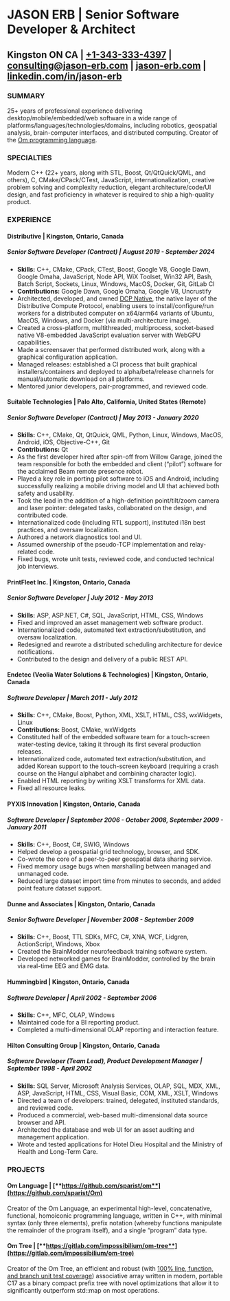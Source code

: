# **JASON ERB** | **Senior Software Developer & Architect**

## Kingston ON CA | [\+1-343-333-4397](tel:+1-343-333-4397) | [consulting@jason-erb.com](mailto:consulting@jason-erb.com) | [jason-erb.com](https://jason-erb.com) | [linkedin.com/in/jason-erb](https://www.linkedin.com/in/jason-erb/)

### **SUMMARY**

25+ years of professional experience delivering desktop/mobile/embedded/web software in a wide range of platforms/languages/technologies/domains, including robotics, geospatial analysis, brain-computer interfaces, and distributed computing. Creator of the [Om programming language](https://www.om-language.com).

### **SPECIALTIES**

Modern C++ (22+ years, along with STL, Boost, Qt/QtQuick/QML, and others), C, CMake/CPack/CTest, JavaScript, internationalization, creative problem solving and complexity reduction, elegant architecture/code/UI design, and fast proficiency in whatever is required to ship a high-quality product.

### **EXPERIENCE**

#### **Distributive** | **Kingston, Ontario, Canada**

##### Senior Software Developer (Contract) | August 2019 \- September 2024

* **Skills:** C++, CMake, CPack, CTest, Boost, Google V8, Google Dawn, Google Omaha, JavaScript, Node API, WiX Toolset, Win32 API, Bash, Batch Script, Sockets, Linux, Windows, MacOS, Docker, Git, GitLab CI  
* **Contributions:** Google Dawn, Google Omaha, Google V8, Uncrustify  
* Architected, developed, and owned [DCP Native](https://gitlab.com/Distributed-Compute-Protocol/dcp-native), the native layer of the Distributive Compute Protocol, enabling users to install/configure/run workers for a distributed computer on x64/arm64 variants of Ubuntu, MacOS, Windows, and Docker (via multi-architecture image).  
* Created a cross-platform, multithreaded, multiprocess, socket-based native V8-embedded JavaScript evaluation server with WebGPU capabilities.  
* Made a screensaver that performed distributed work, along with a graphical configuration application.  
* Managed releases: established a CI process that built graphical installers/containers and deployed to alpha/beta/release channels for manual/automatic download on all platforms.  
* Mentored junior developers, pair-programmed, and reviewed code.

#### **Suitable Technologies** | **Palo Alto, California, United States (Remote)**

##### Senior Software Developer (Contract) | May 2013 \- January 2020

* **Skills:** C++, CMake, Qt, QtQuick, QML, Python, Linux, Windows, MacOS, Android, iOS, Objective-C++, Git  
* **Contributions:** Qt  
* As the first developer hired after spin-off from Willow Garage, joined the team responsible for both the embedded and client (“pilot”) software for the acclaimed Beam remote presence robot.  
* Played a key role in porting pilot software to iOS and Android, including successfully realizing a mobile driving model and UI that achieved both safety and usability.  
* Took the lead in the addition of a high-definition point/tilt/zoom camera and laser pointer: delegated tasks, collaborated on the design, and contributed code.  
* Internationalized code (including RTL support), instituted i18n best practices, and oversaw localization.  
* Authored a network diagnostics tool and UI.  
* Assumed ownership of the pseudo-TCP implementation and relay-related code.  
* Fixed bugs, wrote unit tests, reviewed code, and conducted technical job interviews.

#### **PrintFleet Inc.** | **Kingston, Ontario, Canada**

##### Senior Software Developer | July 2012 \- May 2013

* **Skills:** ASP, ASP.NET, C\#, SQL, JavaScript, HTML, CSS, Windows  
* Fixed and improved an asset management web software product.  
* Internationalized code, automated text extraction/substitution, and oversaw localization.  
* Redesigned and rewrote a distributed scheduling architecture for device notifications.  
* Contributed to the design and delivery of a public REST API.

#### **Endetec (Veolia Water Solutions & Technologies)** | **Kingston, Ontario, Canada**

##### Software Developer | March 2011 \- July 2012

* **Skills:** C++, CMake, Boost, Python, XML, XSLT, HTML, CSS, wxWidgets, Linux  
* **Contributions:** Boost, CMake, wxWidgets  
* Constituted half of the embedded software team for a touch-screen water-testing device, taking it through its first several production releases.  
* Internationalized code, automated text extraction/substitution, and added Korean support to the touch-screen keyboard (requiring a crash course on the Hangul alphabet and combining character logic).  
* Enabled HTML reporting by writing XSLT transforms for XML data.  
* Fixed all resource leaks.

#### **PYXIS Innovation** | **Kingston, Ontario, Canada**

##### Software Developer | September 2006 \- October 2008, September 2009 \- January 2011

* **Skills:** C++, Boost, C\#, SWIG, Windows  
* Helped develop a geospatial grid technology, browser, and SDK.  
* Co-wrote the core of a peer-to-peer geospatial data sharing service.  
* Fixed memory usage bugs when marshalling between managed and unmanaged code.  
* Reduced large dataset import time from minutes to seconds, and added point feature dataset support.

#### **Dunne and Associates** | **Kingston, Ontario, Canada**

##### Senior Software Developer | November 2008 \- September 2009

* **Skills:** C++, Boost, TTL SDKs, MFC, C\#, XNA, WCF, Lidgren, ActionScript, Windows, Xbox  
* Created the BrainModder neurofeedback training software system.  
* Developed networked games for BrainModder, controlled by the brain via real-time EEG and EMG data.

#### **Hummingbird** | **Kingston, Ontario, Canada**

##### Software Developer | April 2002 \- September 2006

* **Skills:** C++, MFC, OLAP, Windows  
* Maintained code for a BI reporting product.  
* Completed a multi-dimensional OLAP reporting and interaction feature.

#### **Hilton Consulting Group** | **Kingston, Ontario, Canada**

##### Software Developer (Team Lead), Product Development Manager | September 1998 \- April 2002

* **Skills:** SQL Server, Microsoft Analysis Services, OLAP, SQL, MDX, XML, ASP, JavaScript, HTML, CSS, Visual Basic, COM, XML, XSLT, Windows  
* Directed a team of developers: trained, delegated, instituted standards, and reviewed code.  
* Produced a commercial, web-based multi-dimensional data source browser and API.  
* Architected the database and web UI for an asset auditing and management application.  
* Wrote and tested applications for Hotel Dieu Hospital and the Ministry of Health and Long-Term Care.

### **PROJECTS**

#### **Om Language** | [**https://github.com/sparist/om**](https://github.com/sparist/Om)

Creator of the Om Language, an experimental high-level, concatenative, functional, homoiconic programming language, written in C++, with minimal syntax (only three elements), prefix notation (whereby functions manipulate the remainder of the program itself), and a single “program” data type.

#### **Om Tree** | [**https://gitlab.com/impossibilium/om-tree**](https://gitlab.com/impossibilium/om-tree)

Creator of the Om Tree, an efficient and robust (with [100% line, function, and branch unit test coverage](https://impossibilium.gitlab.io/om-tree/gcovr/index.html)) associative array written in modern, portable C17 as a binary compact prefix tree with novel optimizations that allow it to significantly outperform std::map on most operations.